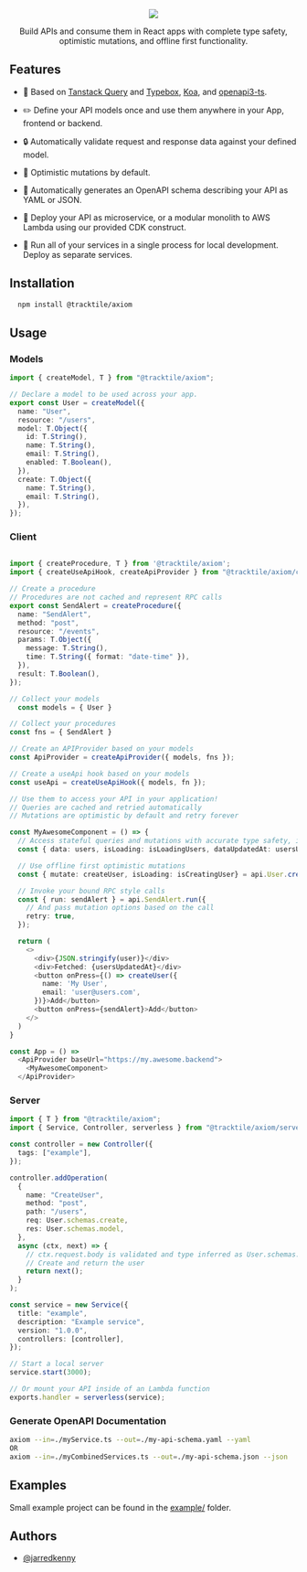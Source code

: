  <p  align="center">
  <img  src="https://i.imgur.com/w98C6Oy.png"  />
</p>
 
 <p  align="center">Build APIs and consume them in React apps with complete type safety, optimistic mutations, and offline first functionality.</p>

## Features

- :muscle: Based on [Tanstack Query](https://github.com/TanStack/query) and [Typebox](https://github.com/sinclairzx81/typebox), [Koa](https://github.com/koajs/koa), and [openapi3-ts](https://github.com/metadevpro/openapi3-ts).

- :pencil2: Define your API models once and use them anywhere in your App, frontend or backend.

- :lock: Automatically validate request and response data against your defined model.

- :necktie: Optimistic mutations by default.

- :notebook_with_decorative_cover: Automatically generates an OpenAPI schema describing your API as YAML or JSON.

- :battery: Deploy your API as microservice, or a modular monolith to AWS Lambda using our provided CDK construct.

- :runner: Run all of your services in a single process for local development. Deploy as separate services.

## Installation

```sh
  npm install @tracktile/axiom
```

## Usage

### Models

```typescript
import { createModel, T } from "@tracktile/axiom";

// Declare a model to be used across your app.
export const User = createModel({
  name: "User",
  resource: "/users",
  model: T.Object({
    id: T.String(),
    name: T.String(),
    email: T.String(),
    enabled: T.Boolean(),
  }),
  create: T.Object({
    name: T.String(),
    email: T.String(),
  }),
});
```

### Client

```typescript

import { createProcedure, T } from '@tracktile/axiom';
import { createUseApiHook, createApiProvider } from "@tracktile/axiom/client";

// Create a procedure
// Procedures are not cached and represent RPC calls
export const SendAlert = createProcedure({
  name: "SendAlert",
  method: "post",
  resource: "/events",
  params: T.Object({
    message: T.String(),
    time: T.String({ format: "date-time" }),
  }),
  result: T.Boolean(),
});

// Collect your models
  const models = { User }

// Collect your procedures
const fns = { SendAlert }

// Create an APIProvider based on your models
const ApiProvider = createApiProvider({ models, fns });

// Create a useApi hook based on your models
const useApi = createUseApiHook({ models, fn });

// Use them to access your API in your application!
// Queries are cached and retried automatically
// Mutations are optimistic by default and retry forever

const MyAwesomeComponent = () => {
  // Access stateful queries and mutations with accurate type safety, inferred from your models.
  const { data: users, isLoading: isLoadingUsers, dataUpdatedAt: usersUpdatedAt } = api.User.search();

  // Use offline first optimistic mutations
  const { mutate: createUser, isLoading: isCreatingUser} = api.User.create()

  // Invoke your bound RPC style calls
  const { run: sendAlert } = api.SendAlert.run({
    // And pass mutation options based on the call
    retry: true,
  });

  return (
    <>
      <div>{JSON.stringify(user)}</div>
      <div>Fetched: {usersUpdatedAt}</div>
      <button onPress={() => createUser({
        name: 'My User',
        email: 'user@users.com',
      })}>Add</button>
      <button onPress={sendAlert}>Add</button>
    </>
  )
}

const App = () =>
  <ApiProvider baseUrl="https://my.awesome.backend">
    <MyAwesomeComponent>
  </ApiProvider>
```

### Server

```typescript
import { T } from "@tracktile/axiom";
import { Service, Controller, serverless } from "@tracktile/axiom/server";

const controller = new Controller({
  tags: ["example"],
});

controller.addOperation(
  {
    name: "CreateUser",
    method: "post",
    path: "/users",
    req: User.schemas.create,
    res: User.schemas.model,
  },
  async (ctx, next) => {
    // ctx.request.body is validated and type inferred as User.schemas.create
    // Create and return the user
    return next();
  }
);

const service = new Service({
  title: "example",
  description: "Example service",
  version: "1.0.0",
  controllers: [controller],
});

// Start a local server
service.start(3000);

// Or mount your API inside of an Lambda function
exports.handler = serverless(service);
```

### Generate OpenAPI Documentation

```sh
axiom --in=./myService.ts --out=./my-api-schema.yaml --yaml
OR
axiom --in=./myCombinedServices.ts --out=./my-api-schema.json --json
```

## Examples

Small example project can be found in the [example/](./example) folder.

## Authors

- [@jarredkenny](https://www.github.com/jarredkenny)
